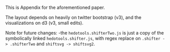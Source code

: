 This is Appendix for the aforementioned paper.

The layout depends on heavily on twitter bootstrap (v3), and the visualizations on d3 (v3, small edits).

Note for future changes:
-the `hedotools.shifterTwo.js` is just a copy of the symbolically linked `hedotools.shifter.js`, with regex replace on `.shifter -> .shifterTwo` and `shiftsvg -> shiftsvg2`.
